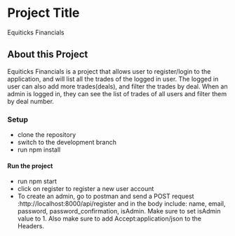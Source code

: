 # Project Title

Equiticks Financials

## About this Project

Equiticks Financials is a project that allows user to register/login to the application, and will list all the trades of the logged in user. The logged in user can also add more trades(deals), and filter the trades by deal.
When an admin is logged in, they can see the list of trades of all users and filter them by deal number.

### Setup

- clone the repository
- switch to the development branch
- run npm install

#### Run the project

- run npm start
- click on register to register a new user account
- To create an admin, go to postman and send a POST request :http://localhost:8000/api/register and in the body include: name, email, password, password_confirmation, isAdmin. Make sure to set isAdmin value to 1. Also make sure to add Accept:application/json to the Headers.
